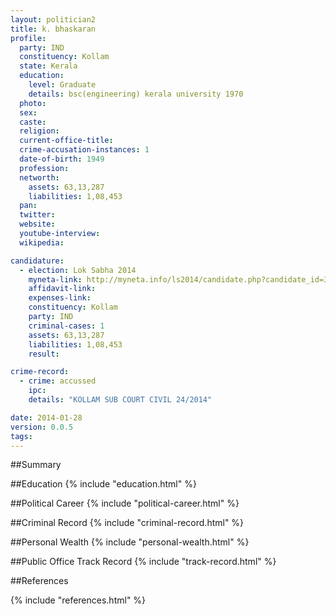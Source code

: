 ```yaml
---
layout: politician2
title: k. bhaskaran
profile: 
  party: IND
  constituency: Kollam
  state: Kerala
  education: 
    level: Graduate
    details: bsc(engineering) kerala university 1970
  photo: 
  sex: 
  caste: 
  religion: 
  current-office-title: 
  crime-accusation-instances: 1
  date-of-birth: 1949
  profession: 
  networth: 
    assets: 63,13,287
    liabilities: 1,08,453
  pan: 
  twitter: 
  website: 
  youtube-interview: 
  wikipedia: 

candidature: 
  - election: Lok Sabha 2014
    myneta-link: http://myneta.info/ls2014/candidate.php?candidate_id=334
    affidavit-link: 
    expenses-link: 
    constituency: Kollam 
    party: IND
    criminal-cases: 1
    assets: 63,13,287
    liabilities: 1,08,453
    result:  

crime-record: 
  - crime: accussed
    ipc: 
    details: "KOLLAM SUB COURT CIVIL 24/2014" 

date: 2014-01-28
version: 0.0.5
tags: 
---
```

##Summary


##Education
{% include "education.html" %}


##Political Career
{% include "political-career.html" %}


##Criminal Record
{% include "criminal-record.html" %}


##Personal Wealth
{% include "personal-wealth.html" %}


##Public Office Track Record
{% include "track-record.html" %}


##References


{% include "references.html" %}